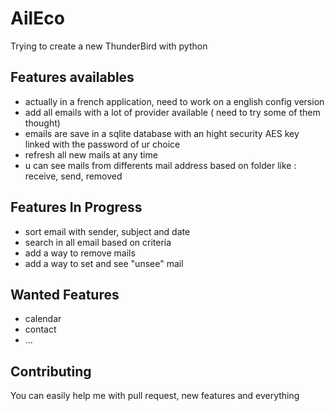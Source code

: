 # AilEco


Trying to create a new ThunderBird with python

## Features availables
  - actually in a french application, need to work on a english config version 
  - add all emails with a lot of provider available ( need to try some of them thought)
  - emails are save in a sqlite database with an hight security AES key linked with the password of ur choice
  - refresh all new mails at any time
  - u can see mails from differents mail address based on folder like : receive, send, removed

## Features In Progress
  - sort email with sender, subject and date
  - search in all email based on criteria
  - add a way to remove mails
  - add a way to set and see "unsee" mail

## Wanted Features
  - calendar
  - contact
  - ...

## Contributing

You can easily help me with pull request, new features and everything
